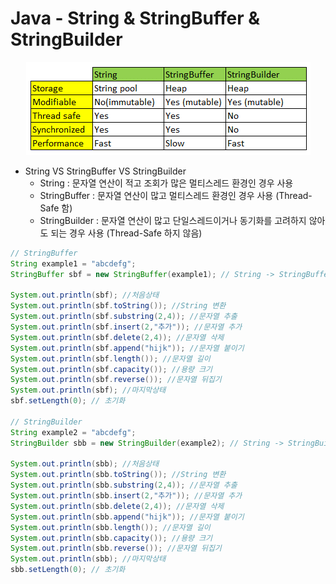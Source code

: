 # Java - String & StringBuffer & StringBuilder

<p align="center"><img src="../imagespace/javatips3.jpg"></p>

- String VS StringBuffer VS StringBuilder
    - String : 문자열 연산이 적고 조회가 많은 멀티스레드 환경인 경우 사용
    - StringBuffer : 문자열 연산이 많고 멀티스레드 환경인 경우 사용 (Thread-Safe 함)
    - StringBuilder : 문자열 연산이 많고 단일스레드이거나 동기화를 고려하지 않아도 되는 경우 사용 (Thread-Safe 하지 않음)

```java
// StringBuffer
String example1 = "abcdefg";
StringBuffer sbf = new StringBuffer(example1); // String -> StringBuffer
         
System.out.println(sbf); //처음상태
System.out.println(sbf.toString()); //String 변환
System.out.println(sbf.substring(2,4)); //문자열 추출
System.out.println(sbf.insert(2,"추가")); //문자열 추가
System.out.println(sbf.delete(2,4)); //문자열 삭제
System.out.println(sbf.append("hijk")); //문자열 붙이기
System.out.println(sbf.length()); //문자열 길이
System.out.println(sbf.capacity()); //용량 크기
System.out.println(sbf.reverse()); //문자열 뒤집기
System.out.println(sbf); //마지막상태
sbf.setLength(0); // 초기화

// StringBuilder
String example2 = "abcdefg";
StringBuilder sbb = new StringBuilder(example2); // String -> StringBuilder
		
System.out.println(sbb); //처음상태
System.out.println(sbb.toString()); //String 변환
System.out.println(sbb.substring(2,4)); //문자열 추출
System.out.println(sbb.insert(2,"추가")); //문자열 추가
System.out.println(sbb.delete(2,4)); //문자열 삭제
System.out.println(sbb.append("hijk")); //문자열 붙이기
System.out.println(sbb.length()); //문자열 길이
System.out.println(sbb.capacity()); //용량 크기
System.out.println(sbb.reverse()); //문자열 뒤집기
System.out.println(sbb); //마지막상태
sbb.setLength(0); // 초기화
```